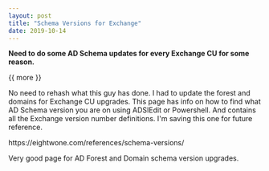 ```yaml
---
layout: post
title: "Schema Versions for Exchange"
date: 2019-10-14
---
```


**Need to do some AD Schema updates for every Exchange CU for some reason.**

{{ more }}

No need to rehash what this guy has done.  I had to update the forest and domains for Exchange CU upgrades.  This page has info on how to find what AD Schema version you are on using ADSIEdit or Powershell.  And contains all the Exchange version number definitions.  I'm saving this one for future reference. 

<p>https://eightwone.com/references/schema-versions/</p>

<p>Very good page for AD Forest and Domain schema version upgrades.</p>
